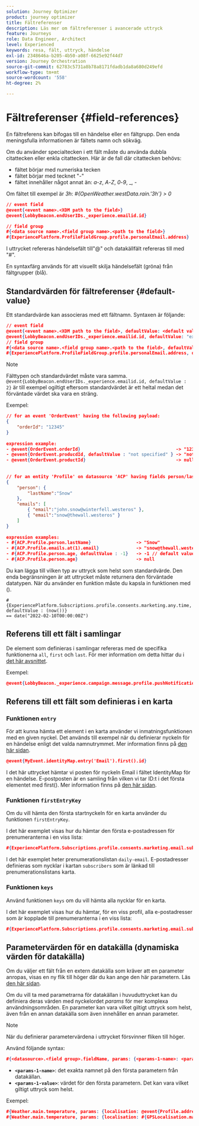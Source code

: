 ```yaml
---
solution: Journey Optimizer
product: journey optimizer
title: Fältreferenser
description: Läs mer om fältreferenser i avancerade uttryck
feature: Journeys
role: Data Engineer, Architect
level: Experienced
keywords: resa, fält, uttryck, händelse
exl-id: 2348646a-b205-4b50-a08f-6625e92f44d7
version: Journey Orchestration
source-git-commit: 62783c5731a8b78a8171fdadb1da8a680d249efd
workflow-type: tm+mt
source-wordcount: '558'
ht-degree: 2%

---
```


# Fältreferenser {#field-references}

En fältreferens kan bifogas till en händelse eller en fältgrupp. Den enda meningsfulla informationen är fältets namn och sökväg.

Om du använder specialtecken i ett fält måste du använda dubbla citattecken eller enkla citattecken. Här är de fall där citattecken behövs:

* fältet börjar med numeriska tecken
* fältet börjar med tecknet &quot;-&quot;
* fältet innehåller något annat än: _a_-_z_, _A_-_Z_, _0_-_9_, _, _-_

Om fältet till exempel är _3h_: _#{OpenWeather.westData.rain.&#39;3h&#39;} > 0_

```json
// event field
@event{<event name>.<XDM path to the field>}
@event{LobbyBeacon.endUserIDs._experience.emailid.id}

// field group
#{<data source name>.<field group name>.<path to the field>}
#{ExperiencePlatform.ProfileFieldGroup.profile.personalEmail.address}
```

I uttrycket refereras händelsefält till&quot;@&quot; och datakällfält refereras till med &quot;#&quot;.

En syntaxfärg används för att visuellt skilja händelsefält (gröna) från fältgrupper (blå).

## Standardvärden för fältreferenser {#default-value}

Ett standardvärde kan associeras med ett fältnamn. Syntaxen är följande:

```json
// event field
@event{<event name>.<XDM path to the field>, defaultValue: <default value expression>}
@event{LobbyBeacon.endUserIDs._experience.emailid.id, defaultValue: "example@adobe.com"}
// field group
#{<data source name>.<field group name>.<path to the field>, defaultValue: <default value expression>}
#{ExperiencePlatform.ProfileFieldGroup.profile.personalEmail.address, defaultValue: "example@adobe.com"}
```

>[!NOTE]
>
>Fälttypen och standardvärdet måste vara samma. `@event{LobbyBeacon.endUserIDs._experience.emailid.id, defaultValue : 2}` är till exempel ogiltigt eftersom standardvärdet är ett heltal medan det förväntade värdet ska vara en sträng.

Exempel:

```json
// for an event 'OrderEvent' having the following payload:
{
    "orderId": "12345"
}
 
expression example:
- @event{OrderEvent.orderId}                                    -> "12345"
- @event{OrderEvent.producdId, defaultValue : "not specified" } -> "not specified" // default value, productId is not a field present in the payload
- @event{OrderEvent.productId}                                  -> null
 
 
// for an entity 'Profile' on datasource 'ACP' having fields person/lastName, with fetched data such as:
{
    "person": {
        "lastName":"Snow"
    },
    "emails": [
        { "email":"john.snow@winterfell.westeros" },
        { "email":"snow@thewall.westeros" }
    ]
}
 
expression examples:
- #{ACP.Profile.person.lastName}                 -> "Snow"
- #{ACP.Profile.emails.at(1).email}              -> "snow@thewall.westeros"
- #{ACP.Profile.person.age, defaultValue : -1}   -> -1 // default value, age is not a field present in the payload
- #{ACP.Profile.person.age}                      -> null
```

Du kan lägga till vilken typ av uttryck som helst som standardvärde. Den enda begränsningen är att uttrycket måste returnera den förväntade datatypen. När du använder en funktion måste du kapsla in funktionen med ().

```
#{ExperiencePlatform.Subscriptions.profile.consents.marketing.any.time, defaultValue : (now())} 
== date("2022-02-10T00:00:00Z")
```

## Referens till ett fält i samlingar

De element som definieras i samlingar refereras med de specifika funktionerna `all`, `first` och `last`. För mer information om detta hittar du i [det här avsnittet](../expression/collection-management-functions.md).

Exempel:

```json
@event{LobbyBeacon._experience.campaign.message.profile.pushNotificationTokens.all()
```

## Referens till ett fält som definieras i en karta

### Funktionen `entry`

För att kunna hämta ett element i en karta använder vi inmatningsfunktionen med en given nyckel. Det används till exempel när du definierar nyckeln för en händelse enligt det valda namnutrymmet. Mer information finns på [den här sidan](../../event/about-creating.md#select-the-namespace).

```json
@event{MyEvent.identityMap.entry('Email').first().id}
```

I det här uttrycket hämtar vi posten för nyckeln Email i fältet IdentityMap för en händelse. E-postposten är en samling från vilken vi tar ID:t i det första elementet med first(). Mer information finns på [den här sidan](../expression/collection-management-functions.md).

### Funktionen `firstEntryKey`

Om du vill hämta den första startnyckeln för en karta använder du funktionen `firstEntryKey`.

I det här exemplet visas hur du hämtar den första e-postadressen för prenumeranterna i en viss lista:

```json
#{ExperiencePlatform.Subscriptions.profile.consents.marketing.email.subscriptions.entry('daily-email').subscribers.firstEntryKey()}
```

I det här exemplet heter prenumerationslistan `daily-email`. E-postadresser definieras som nycklar i kartan `subscribers` som är länkad till prenumerationslistans karta.

### Funktionen `keys`

Använd funktionen `keys` om du vill hämta alla nycklar för en karta.

I det här exemplet visas hur du hämtar, för en viss profil, alla e-postadresser som är kopplade till prenumeranterna i en viss lista:

```json
#{ExperiencePlatform.Subscriptions.profile.consents.marketing.email.subscriptions.entry('daily-mail').subscribers.keys()
```

## Parametervärden för en datakälla (dynamiska värden för datakälla)

Om du väljer ett fält från en extern datakälla som kräver att en parameter anropas, visas en ny flik till höger där du kan ange den här parametern. Läs [den här sidan](../expression/expressionadvanced.md).

Om du vill ta med parametrarna för datakällan i huvuduttrycket kan du definiera deras värden med nyckelordet _params_ för mer komplexa användningsområden. En parameter kan vara vilket giltigt uttryck som helst, även från en annan datakälla som även innehåller en annan parameter.

>[!NOTE]
>
>När du definierar parametervärdena i uttrycket försvinner fliken till höger.

Använd följande syntax:

```json
#{<datasource>.<field group>.fieldName, params: {<params-1-name>: <params-1-value>, <params-2-name>: <params-2-value>}}
```

* **`<params-1-name>`**: det exakta namnet på den första parametern från datakällan.
* **`<params-1-value>`**: värdet för den första parametern. Det kan vara vilket giltigt uttryck som helst.

Exempel:

```json
#{Weather.main.temperature, params: {localisation: @event{Profile.address.localisation}}}
#{Weather.main.temperature, params: {localisation: #{GPSLocalisation.main.coordinates, params: {city: @event{Profile.address.city}}}}}
```
